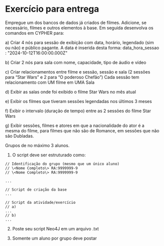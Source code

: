 # Exercício para entrega

Empregue um dos bancos de dados já criados de filmes. Adicione, se necessário, filmes e outros elementos à base. Em seguida desenvolva os comandos em CYPHER para:

a) Criar 4 nós para sessão de exibição com data, horário, legendado (sim ou não) e público
pagante. A data é inserida desta forma: data_hora_sessao : "2024-10-12T16:00:00.000Z"

b) Criar 2 nós para sala com nome, capacidade, tipo de áudio e vídeo

c) Criar relacionamentos entre filme e sessão, sessão e sala (2 sessões para “Star Wars” e 2 para
“O poderoso Chefão”)
Cada sessão tem relacionamento com UM filme em UMA Sala

d) Exibir as salas onde foi exibido o filme Star Wars no mês atual

e) Exibir os filmes que tiveram sessões legendadas nos últimos 3 meses

f) Exibir o intervalo (duração de tempo) entre as 2 sessões do filme Star Wars

g) Exibir sessões, filmes e atores em que a nacionalidade do ator é a mesma do filme, para
filmes que não são de Romance, em sessões que não são Dubladas.


Grupos de no máximo 3 alunos.

1. O script deve ser estruturado como:

```
// Identificação do grupo (mesmo que um único aluno)
// \<Nome Completo\> RA:9999999-9
// \<Nome Completo\> RA:9999999-9 

...

// Script de criação da base
...

// Script da atividade/exercício
// a)
...
// b)
...
```

2. Poste seu script Neo4J em um arquivo .txt

3. Somente um aluno por grupo deve postar


